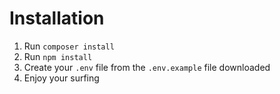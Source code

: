 # Installation

1. Run `composer install`
1. Run `npm install`
1. Create your `.env` file from the `.env.example` file downloaded
1. Enjoy your surfing